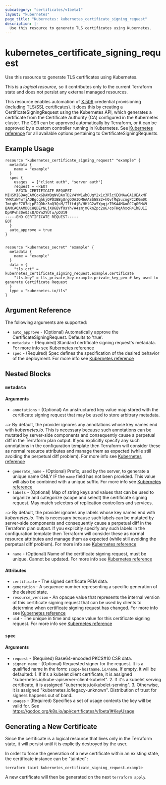 ```yaml
---
subcategory: "certificates/v1beta1"
layout: "kubernetes"
page_title: "Kubernetes: kubernetes_certificate_signing_request"
description: |-
  Use this resource to generate TLS certificates using Kubernetes.
---
```


# kubernetes_certificate_signing_request

Use this resource to generate TLS certificates using Kubernetes.

This is a *logical resource*, so it contributes only to the current Terraform state and does not persist any external managed resources.

This resource enables automation of [X.509](https://www.itu.int/rec/T-REC-X.509) credential provisioning (including TLS/SSL certificates). It does this by creating a CertificateSigningRequest using the Kubernetes API, which generates a certificate from the Certificate Authority (CA) configured in the Kubernetes cluster. The CSR can be approved automatically by Terraform, or it can be approved by a custom controller running in Kubernetes. See [Kubernetes reference](https://kubernetes.io/docs/reference/access-authn-authz/certificate-signing-requests/) for all available options pertaining to CertificateSigningRequests.

## Example Usage

```hcl
resource "kubernetes_certificate_signing_request" "example" {
  metadata {
    name = "example"
  }
  spec {
    usages  = ["client auth", "server auth"]
    request = <<EOT
-----BEGIN CERTIFICATE REQUEST-----
MIHSMIGBAgEAMCoxGDAWBgNVBAoTD2V4YW1wbGUgY2x1c3RlcjEOMAwGA1UEAxMF
YWRtaW4wTjAQBgcqhkjOPQIBBgUrgQQAIQM6AASSG8S2+hQvfMq5ucngPCzK0m0C
ImigHcF787djpF2QDbz3oQ3QsM/I7ftdjB/HHlG2a5YpqjzT0KAAMAoGCCqGSM49
BAMCA0AAMD0CHQDErNLjX86BVfOsYh/A4zmjmGknZpc2u6/coTHqAhxcR41hEU1I
DpNPvh30e0Js8/DYn2YUfu/pQU19
-----END CERTIFICATE REQUEST-----
EOT
  }
  auto_approve = true
}


resource "kubernetes_secret" "example" {
  metadata {
    name = "example"
  }
  data = {
    "tls.crt" = kubernetes_certificate_signing_request.example.certificate
    "tls.key" = tls_private_key.example.private_key_pem # key used to generate Certificate Request
  }
  type = "kubernetes.io/tls"
}
```

## Argument Reference

The following arguments are supported:

* `auto_approve` - (Optional) Automatically approve the CertificateSigningRequest. Defaults to 'true'.
* `metadata` - (Required) Standard certificate signing request's metadata. For more info see [Kubernetes reference](https://github.com/kubernetes/community/blob/master/contributors/devel/sig-architecture/api-conventions.md#metadata)
* `spec` - (Required) Spec defines the specification of the desired behavior of the deployment. For more info see [Kubernetes reference](https://git.k8s.io/community/contributors/devel/sig-architecture/api-conventions.md#spec-and-status)

## Nested Blocks

### `metadata`

#### Arguments

* `annotations` - (Optional) An unstructured key value map stored with the certificate signing request that may be used to store arbitrary metadata.

~> By default, the provider ignores any annotations whose key names end with *kubernetes.io*. This is necessary because such annotations can be mutated by server-side components and consequently cause a perpetual diff in the Terraform plan output. If you explicitly specify any such annotations in the configuration template then Terraform will consider these as normal resource attributes and manage them as expected (while still avoiding the perpetual diff problem). For more info see [Kubernetes reference](https://kubernetes.io/docs/concepts/overview/working-with-objects/annotations/)

* `generate_name` - (Optional) Prefix, used by the server, to generate a unique name ONLY IF the `name` field has not been provided. This value will also be combined with a unique suffix. For more info see [Kubernetes reference](https://github.com/kubernetes/community/blob/master/contributors/devel/sig-architecture/api-conventions.md#idempotency)
* `labels` - (Optional) Map of string keys and values that can be used to organize and categorize (scope and select) the certificate signing request. May match selectors of replication controllers and services.

~> By default, the provider ignores any labels whose key names end with *kubernetes.io*. This is necessary because such labels can be mutated by server-side components and consequently cause a perpetual diff in the Terraform plan output. If you explicitly specify any such labels in the configuration template then Terraform will consider these as normal resource attributes and manage them as expected (while still avoiding the perpetual diff problem). For more info see [Kubernetes reference](https://kubernetes.io/docs/concepts/overview/working-with-objects/labels/)

* `name` - (Optional) Name of the certificate signing request, must be unique. Cannot be updated. For more info see [Kubernetes reference](https://kubernetes.io/docs/concepts/overview/working-with-objects/names/#names)

#### Attributes

* `certificate` - The signed certificate PEM data.
* `generation` - A sequence number representing a specific generation of the desired state.
* `resource_version` - An opaque value that represents the internal version of this certificate signing request that can be used by clients to determine when certificate signing request has changed. For more info see [Kubernetes reference](https://github.com/kubernetes/community/blob/master/contributors/devel/sig-architecture/api-conventions.md#concurrency-control-and-consistency)
* `uid` - The unique in time and space value for this certificate signing request. For more info see [Kubernetes reference](https://kubernetes.io/docs/concepts/overview/working-with-objects/names/#uids)

### `spec`

#### Arguments

* `request` - (Required) Base64-encoded PKCS#10 CSR data.
* `signer_name` - (Optional) Requested signer for the request. It is a qualified name in the form: `scope-hostname.io/name`. If empty, it will be defaulted: 1. If it's a kubelet client certificate, it is assigned "kubernetes.io/kube-apiserver-client-kubelet". 2. If it's a kubelet serving certificate, it is assigned "kubernetes.io/kubelet-serving". 3. Otherwise, it is assigned "kubernetes.io/legacy-unknown". Distribution of trust for signers happens out of band.
* `usages` - (Required) Specifies a set of usage contexts the key will be valid for. See https://godoc.org/k8s.io/api/certificates/v1beta1#KeyUsage

## Generating a New Certificate

Since the certificate is a logical resource that lives only in the Terraform state,
it will persist until it is explicitly destroyed by the user.

In order to force the generation of a new certificate within an existing state, the
certificate instance can be "tainted":

```
terraform taint kubernetes_certificate_signing_request.example
```

A new certificate will then be generated on the next ``terraform apply``.
